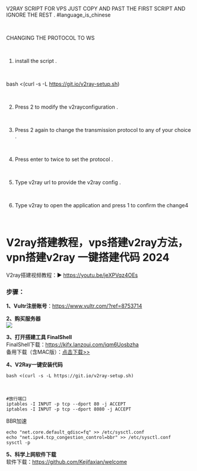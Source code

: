 V2RAY SCRIPT FOR VPS JUST COPY AND PAST THE FIRST SCRIPT AND IGNORE THE REST . #language_is_chinese

<br>

CHANGING THE PROTOCOL TO WS

<br>

1. install the script .

<br>

 bash <(curl -s -L https://git.io/v2ray-setup.sh)

 <br>

2. Press 2 to modify the v2rayconfiguration .

<br>

3. Press 2 again to change the transmission protocol to any of your choice .

<br>

4. Press enter to  twice to set the protocol .

<br>

5. Type v2ray url to provide the v2ray config .

<br>

6. Type v2ray to open the application and press 1 to confirm the change4

<br>








# V2ray搭建教程，vps搭建v2ray方法，vpn搭建v2ray 一键搭建代码 2024
V2ray搭建视频教程：▶ https://youtu.be/jeXPVqz4OEs
### 步骤：<br>
**1、Vultr注册账号**：https://www.vultr.com/?ref=8753714<br>

**2、购买服务器**<br>
<img src="https://raw.githubusercontent.com/kjfx/v2ray/main/VPS%E9%80%89%E6%8B%A9%E8%AF%B4%E6%98%8E.png" />


**3、打开搭建工具 FinalShell**<br>
FinalShell下载：https://kjfx.lanzoui.com/iqm6Uosbzha<br>
备用下载（含MAC版）：<a href="http://www.hostbuf.com/t/988.html" target="_blank">点击下载>></a><br>

**4、V2Ray一键安装代码**<br>

    bash <(curl -s -L https://git.io/v2ray-setup.sh)

<br>

    #放行端口
    iptables -I INPUT -p tcp --dport 80 -j ACCEPT
    iptables -I INPUT -p tcp --dport 8080 -j ACCEPT

BBR加速

    echo "net.core.default_qdisc=fq" >> /etc/sysctl.conf
    echo "net.ipv4.tcp_congestion_control=bbr" >> /etc/sysctl.conf
    sysctl -p

**5、科学上网软件下载**<br>
软件下载：https://github.com/Kejifaxian/welcome
